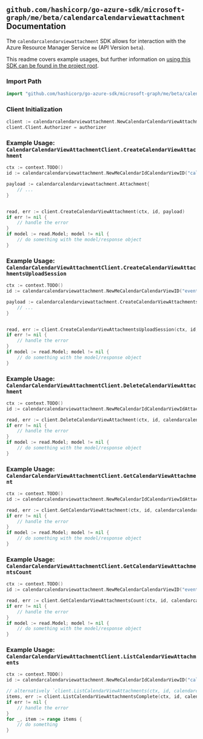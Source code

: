 
## `github.com/hashicorp/go-azure-sdk/microsoft-graph/me/beta/calendarcalendarviewattachment` Documentation

The `calendarcalendarviewattachment` SDK allows for interaction with the Azure Resource Manager Service `me` (API Version `beta`).

This readme covers example usages, but further information on [using this SDK can be found in the project root](https://github.com/hashicorp/go-azure-sdk/tree/main/docs).

### Import Path

```go
import "github.com/hashicorp/go-azure-sdk/microsoft-graph/me/beta/calendarcalendarviewattachment"
```


### Client Initialization

```go
client := calendarcalendarviewattachment.NewCalendarCalendarViewAttachmentClientWithBaseURI("https://management.azure.com")
client.Client.Authorizer = authorizer
```


### Example Usage: `CalendarCalendarViewAttachmentClient.CreateCalendarViewAttachment`

```go
ctx := context.TODO()
id := calendarcalendarviewattachment.NewMeCalendarIdCalendarViewID("calendarIdValue", "eventIdValue")

payload := calendarcalendarviewattachment.Attachment{
	// ...
}


read, err := client.CreateCalendarViewAttachment(ctx, id, payload)
if err != nil {
	// handle the error
}
if model := read.Model; model != nil {
	// do something with the model/response object
}
```


### Example Usage: `CalendarCalendarViewAttachmentClient.CreateCalendarViewAttachmentsUploadSession`

```go
ctx := context.TODO()
id := calendarcalendarviewattachment.NewMeCalendarCalendarViewID("eventIdValue")

payload := calendarcalendarviewattachment.CreateCalendarViewAttachmentsUploadSessionRequest{
	// ...
}


read, err := client.CreateCalendarViewAttachmentsUploadSession(ctx, id, payload)
if err != nil {
	// handle the error
}
if model := read.Model; model != nil {
	// do something with the model/response object
}
```


### Example Usage: `CalendarCalendarViewAttachmentClient.DeleteCalendarViewAttachment`

```go
ctx := context.TODO()
id := calendarcalendarviewattachment.NewMeCalendarIdCalendarViewIdAttachmentID("calendarIdValue", "eventIdValue", "attachmentIdValue")

read, err := client.DeleteCalendarViewAttachment(ctx, id, calendarcalendarviewattachment.DefaultDeleteCalendarViewAttachmentOperationOptions())
if err != nil {
	// handle the error
}
if model := read.Model; model != nil {
	// do something with the model/response object
}
```


### Example Usage: `CalendarCalendarViewAttachmentClient.GetCalendarViewAttachment`

```go
ctx := context.TODO()
id := calendarcalendarviewattachment.NewMeCalendarIdCalendarViewIdAttachmentID("calendarIdValue", "eventIdValue", "attachmentIdValue")

read, err := client.GetCalendarViewAttachment(ctx, id, calendarcalendarviewattachment.DefaultGetCalendarViewAttachmentOperationOptions())
if err != nil {
	// handle the error
}
if model := read.Model; model != nil {
	// do something with the model/response object
}
```


### Example Usage: `CalendarCalendarViewAttachmentClient.GetCalendarViewAttachmentsCount`

```go
ctx := context.TODO()
id := calendarcalendarviewattachment.NewMeCalendarCalendarViewID("eventIdValue")

read, err := client.GetCalendarViewAttachmentsCount(ctx, id, calendarcalendarviewattachment.DefaultGetCalendarViewAttachmentsCountOperationOptions())
if err != nil {
	// handle the error
}
if model := read.Model; model != nil {
	// do something with the model/response object
}
```


### Example Usage: `CalendarCalendarViewAttachmentClient.ListCalendarViewAttachments`

```go
ctx := context.TODO()
id := calendarcalendarviewattachment.NewMeCalendarIdCalendarViewID("calendarIdValue", "eventIdValue")

// alternatively `client.ListCalendarViewAttachments(ctx, id, calendarcalendarviewattachment.DefaultListCalendarViewAttachmentsOperationOptions())` can be used to do batched pagination
items, err := client.ListCalendarViewAttachmentsComplete(ctx, id, calendarcalendarviewattachment.DefaultListCalendarViewAttachmentsOperationOptions())
if err != nil {
	// handle the error
}
for _, item := range items {
	// do something
}
```
